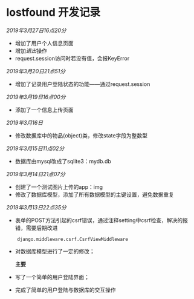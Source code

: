 # lostfound 开发记录

*2019年3月27日16点20分*
- 增加了用户个人信息页面
- 增加*退出*操作
- request.session访问时若没有值，会报KeyError

*2019年3月20日21点51分*
- 增加了记录用户登陆状态的功能——通过request.session

*2019年3月19日16点00分*
- 添加了一个信息上传页面

*2019年3月16日*
- 修改数据库中的物品(object)类，修改state字段为整数型

*2019年3月15日11点02分*
- 数据库由mysql改成了sqlite3：mydb.db

*2019年3月14日21点07分*
- 创建了一个测试图片上传的app：img
- 修改了数据库模型，添加了所有数据模型的主键设置，避免数据重复

*2019年3月13日22点35分*
- 表单的POST方法引起的csrf错误，通过注释setting中csrf检查，解决的报错，需要后期改进
```
    django.middleware.csrf.CsrfViewMiddleware
```
- 对数据库模型进行了一定的修改；

    **主要**
- 写了一个简单的用户登陆界面；
- 完成了简单的用户登陆与数据库的交互操作
